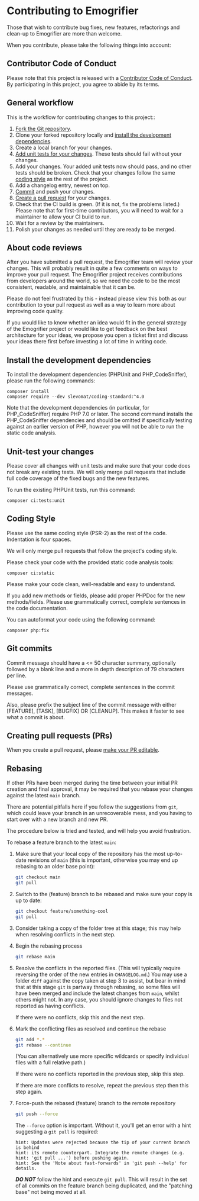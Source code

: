 # Contributing to Emogrifier

Those that wish to contribute bug fixes, new features, refactorings and
clean-up to Emogrifier are more than welcome.

When you contribute, please take the following things into account:

## Contributor Code of Conduct

Please note that this project is released with a
[Contributor Code of Conduct](../CODE_OF_CONDUCT.md). By participating in this
project, you agree to abide by its terms.

## General workflow

This is the workflow for contributing changes to this project::

1. [Fork the Git repository](https://docs.github.com/en/get-started/exploring-projects-on-github/contributing-to-a-project).
2. Clone your forked repository locally and
   [install the development dependencies](#install-the-development-dependencies).
3. Create a local branch for your changes.
4. [Add unit tests for your changes](#unit-test-your-changes).
   These tests should fail without your changes.
5. Add your changes. Your added unit tests now should pass, and no other tests
   should be broken. Check that your changes follow the same
   [coding style](#coding-style) as the rest of the project.
6. Add a changelog entry, newest on top.
7. [Commit](#git-commits) and push your changes.
8. [Create a pull request](https://docs.github.com/en/pull-requests/collaborating-with-pull-requests/proposing-changes-to-your-work-with-pull-requests/about-pull-requests)
   for your changes.
9. Check that the CI build is green. (If it is not, fix the problems listed.)
   Please note that for first-time contributors, you will need to wait for a
   maintainer to allow your CI build to run.
10. Wait for a review by the maintainers.
11. Polish your changes as needed until they are ready to be merged.

## About code reviews

After you have submitted a pull request, the Emogrifier team will review your
changes. This will probably result in quite a few comments on ways to improve
your pull request. The Emogrifier project receives contributions from
developers around the world, so we need the code to be the most consistent,
readable, and maintainable that it can be.

Please do not feel frustrated by this - instead please view this both as our
contribution to your pull request as well as a way to learn more about
improving code quality.

If you would like to know whether an idea would fit in the general strategy of
the Emogrifier project or would like to get feedback on the best architecture
for your ideas, we propose you open a ticket first and discuss your ideas there
first before investing a lot of time in writing code.

## Install the development dependencies

To install the development dependencies (PHPUnit and PHP_CodeSniffer), please
run the following commands:

```shell
composer install
composer require --dev slevomat/coding-standard:^4.0
```

Note that the development dependencies (in particular, for PHP_CodeSniffer)
require PHP 7.0 or later.  The second command installs the PHP_CodeSniffer
dependencies and should be omitted if specifically testing against an earlier
version of PHP, however you will not be able to run the static code analysis.

## Unit-test your changes

Please cover all changes with unit tests and make sure that your code does not
break any existing tests. We will only merge pull requests that include full
code coverage of the fixed bugs and the new features.

To run the existing PHPUnit tests, run this command:

```shell
composer ci:tests:unit
```

## Coding Style

Please use the same coding style (PSR-2) as the rest of the code. Indentation
is four spaces.

We will only merge pull requests that follow the project's coding style.

Please check your code with the provided static code analysis tools:

```shell
composer ci:static
```

Please make your code clean, well-readable and easy to understand.

If you add new methods or fields, please add proper PHPDoc for the new
methods/fields. Please use grammatically correct, complete sentences in the
code documentation.

You can autoformat your code using the following command:

```shell
composer php:fix
```

## Git commits

Commit message should have a <= 50 character summary, optionally followed by a
blank line and a more in depth description of 79 characters per line.

Please use grammatically correct, complete sentences in the commit messages.

Also, please prefix the subject line of the commit message with either
[FEATURE], [TASK], [BUGFIX] OR [CLEANUP]. This makes it faster to see what
a commit is about.

## Creating pull requests (PRs)

When you create a pull request, please
[make your PR editable](https://github.com/blog/2247-improving-collaboration-with-forks).

## Rebasing

If other PRs have been merged during the time between your initial PR creation
and final approval, it may be required that you rebase your changes against the
latest `main` branch.

There are potential pitfalls here if you follow the suggestions from `git`,
which could leave your branch in an unrecoverable mess,
and you having to start over with a new branch and new PR.

The procedure below is tried and tested, and will help you avoid frustration.

To rebase a feature branch to the latest `main`:

1. Make sure that your local copy of the repository has the most up-to-date
  revisions of `main` (this is important, otherwise you may end up rebasing to
  an older base point):
   ```sh
   git checkout main
   git pull
   ```
1. Switch to the (feature) branch to be rebased and make sure your copy is up to
  date:
   ```sh
   git checkout feature/something-cool
   git pull
   ```
1. Consider taking a copy of the folder tree at this stage; this may help when
  resolving conflicts in the next step.
1. Begin the rebasing process
   ```sh
   git rebase main
   ```
1. Resolve the conflicts in the reported files.  (This will typically require
  reversing the order of the new entries in `CHANGELOG.md`.)  You may use a
  folder `diff` against the copy taken at step 3 to assist, but bear in mind
  that at this stage `git` is partway through rebasing, so some files will have
  been merged and include the latest changes from `main`, whilst others might
  not.  In any case, you should ignore changes to files not reported as having
  conflicts.

   If there were no conflicts, skip this and the next step.
1. Mark the conflicting files as resolved and continue the rebase
   ```sh
   git add *.*
   git rebase --continue
   ```
   (You can alternatively use more specific wildcards or specify individual
   files with a full relative path.)

   If there were no conflicts reported in the previous step, skip this step.

   If there are more conflicts to resolve, repeat the previous step then this
   step again.
1. Force-push the rebased (feature) branch to the remote repository
   ```sh
   git push --force
   ```
   The `--force` option is important.  Without it, you'll get an error with a
   hint suggesting a `git pull` is required:
   ```
   hint: Updates were rejected because the tip of your current branch is behind
   hint: its remote counterpart. Integrate the remote changes (e.g.
   hint: 'git pull ...') before pushing again.
   hint: See the 'Note about fast-forwards' in 'git push --help' for details.
   ```
   ***DO NOT*** follow the hint and execute `git pull`.  This will result in the
   set of all commits on the feature branch being duplicated, and the "patching
   base" not being moved at all.
